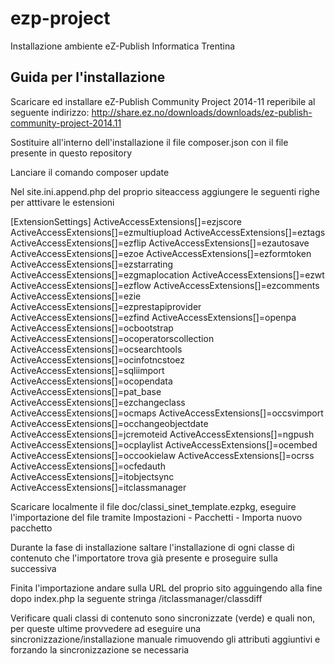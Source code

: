 # ezp-project
Installazione ambiente eZ-Publish Informatica Trentina

## Guida per l'installazione
Scaricare ed installare eZ-Publish Community Project 2014-11 reperibile al seguente indirizzo: http://share.ez.no/downloads/downloads/ez-publish-community-project-2014.11

Sostituire all'interno dell'installazione il file composer.json con il file presente in questo repository

Lanciare il comando composer update

Nel site.ini.append.php del proprio siteaccess aggiungere le seguenti righe per atttivare le estensioni
  
  [ExtensionSettings]
  ActiveAccessExtensions[]=ezjscore
  ActiveAccessExtensions[]=ezmultiupload
  ActiveAccessExtensions[]=eztags
  ActiveAccessExtensions[]=ezflip
  ActiveAccessExtensions[]=ezautosave
  ActiveAccessExtensions[]=ezoe
  ActiveAccessExtensions[]=ezformtoken
  ActiveAccessExtensions[]=ezstarrating
  ActiveAccessExtensions[]=ezgmaplocation
  ActiveAccessExtensions[]=ezwt
  ActiveAccessExtensions[]=ezflow
  ActiveAccessExtensions[]=ezcomments
  ActiveAccessExtensions[]=ezie
  ActiveAccessExtensions[]=ezprestapiprovider
  ActiveAccessExtensions[]=ezfind
  ActiveAccessExtensions[]=openpa
  ActiveAccessExtensions[]=ocbootstrap
  ActiveAccessExtensions[]=ocoperatorscollection
  ActiveAccessExtensions[]=ocsearchtools
  ActiveAccessExtensions[]=ocinfotncstoez
  ActiveAccessExtensions[]=sqliimport
  ActiveAccessExtensions[]=ocopendata
  ActiveAccessExtensions[]=pat_base
  ActiveAccessExtensions[]=ezchangeclass
  ActiveAccessExtensions[]=ocmaps
  ActiveAccessExtensions[]=occsvimport
  ActiveAccessExtensions[]=occhangeobjectdate
  ActiveAccessExtensions[]=jcremoteid
  ActiveAccessExtensions[]=ngpush
  ActiveAccessExtensions[]=ocplaylist
  ActiveAccessExtensions[]=ocembed
  ActiveAccessExtensions[]=occookielaw
  ActiveAccessExtensions[]=ocrss
  ActiveAccessExtensions[]=ocfedauth
  ActiveAccessExtensions[]=itobjectsync
  ActiveAccessExtensions[]=itclassmanager	

Scaricare localmente il file doc/classi_sinet_template.ezpkg, eseguire l'importazione del file tramite Impostazioni - Pacchetti - Importa nuovo pacchetto

Durante la fase di installazione saltare l'installazione di ogni classe di contenuto che l'importatore trova già presente e proseguire sulla successiva

Finita l'importazione andare sulla URL del proprio sito agguingendo alla fine dopo index.php la seguente stringa /itclassmanager/classdiff

Verificare quali classi di contenuto sono sincronizzate (verde) e quali non, per queste ultime provvedere ad eseguire una sincronizzazione/installazione manuale rimuovendo gli attributi aggiuntivi e forzando la sincronizzazione se necessaria



